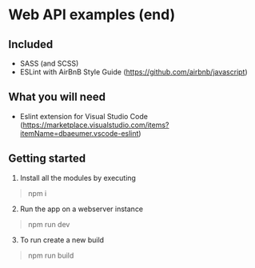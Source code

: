 # Web API examples (end)

## Included
* SASS (and SCSS)
* ESLint with AirBnB Style Guide (https://github.com/airbnb/javascript)

## What you will need

* Eslint extension for Visual Studio Code (https://marketplace.visualstudio.com/items?itemName=dbaeumer.vscode-eslint)

## Getting started
1. Install all the modules by executing
>  npm i

2. Run the app on a webserver instance
> npm run dev

3. To run create a new build
> npm run build